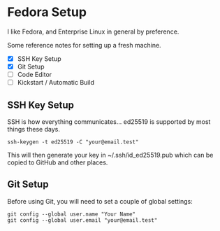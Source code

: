 # Fedora Setup
I like Fedora, and Enterprise Linux in general by preference. 

Some reference notes for setting up a fresh machine.
- [x] SSH Key Setup
- [x] Git Setup
- [ ] Code Editor
- [ ] Kickstart / Automatic Build

## SSH Key Setup
SSH is how everything communicates... ed25519 is supported by most things these days.
```
ssh-keygen -t ed25519 -C "your@email.test"
```
This will then generate your key in ~/.ssh/id_ed25519.pub which can be copied to GitHub and other places.

## Git Setup
Before using Git, you will need to set a couple of global settings:
```
git config --global user.name "Your Name"
git config --global user.email "your@email.test"
```
